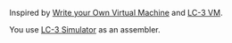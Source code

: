Inspired by [Write your Own Virtual Machine](https://www.jmeiners.com/lc3-vm/) and [LC-3 VM](https://github.com/robmorgan/go-lc3-vm).

You use [LC-3 Simulator](https://wchargin.com/lc3web/) as an assembler.